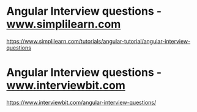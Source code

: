 # Angular Interview questions - www.simplilearn.com

https://www.simplilearn.com/tutorials/angular-tutorial/angular-interview-questions

# Angular Interview questions -www.interviewbit.com

https://www.interviewbit.com/angular-interview-questions/
